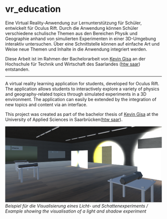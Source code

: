 # vr_education

Eine Virtual Reality-Anwendung zur Lernunterstützung für Schüler, entwickelt für Oculus Rift. Durch die Anwendung können Schüler verschiedene schulische Themen aus den Bereichen Physik und Geographie anhand von simulierten Experimenten in einer 3D-Umgebung interaktiv untersuchen. Über eine Schnittstelle können auf einfache Art und Weise neue Themen und Inhalte in die Anwendung integriert werden. 

Diese Arbeit ist im Rahmen der Bachelorarbeit von [Kevin Gisa](https://github.com/kgisa) an der Hochschule für Technik und Wirtschaft des Saarlandes ([htw saar](https://www.htwsaar.de/)) entstanden. 

---

A virtual reality learning application for students, developed for Oculus Rift. The application allows students to interactively explore a variety of physics and geography-related topics through simulated experiments in a 3D environment. The application can easily be extended by the integration of new topics and content via an interface. 

This project was created as part of the bachelor thesis of [Kevin Gisa](https://github.com/kgisa) at the University of Applied Sciences in Saarbrücken([htw saar](https://www.htwsaar.de/en)).


![Beispielbild](LightAndShadow.png)
*Beispiel für die Visualisierung eines Licht- und Schattenexperiments / Example showing the visualisation of a light and shadow experiment*
